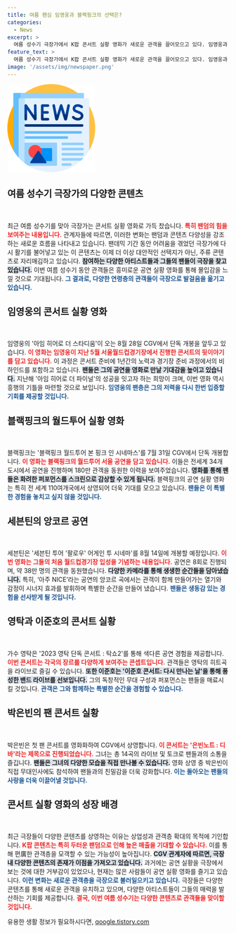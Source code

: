 ```yaml
---
title: 여름 팬심 임영웅과 블랙핑크의 선택은?
categories:
  - News
excerpt: >
  여름 성수기 극장가에서 K팝 콘서트 실황 영화가 새로운 관객을 끌어모으고 있다. 임영웅과 블랙핑크 등 스타들의 공연이 관객을 사로잡으며, 팬덤의 힘으로 관람 문화의 변화를 이끌고 있다. 시즌별 다양한 콘텐츠가 모객에 성공하며 극장가의 새로운 활력을 불어넣고 있다.
feature_text: >
  여름 성수기 극장가에서 K팝 콘서트 실황 영화가 새로운 관객을 끌어모으고 있다. 임영웅과 블랙핑크 등 스타들의 공연이 관객을 사로잡으며, 팬덤의 힘으로 관람 문화의 변화를 이끌고 있다. 시즌별 다양한 콘텐츠가 모객에 성공하며 극장가의 새로운 활력을 불어넣고 있다.
image: '/assets/img/newspaper.png'
---
```


<p><img src="/assets/img/newspaper.png" alt="kimp 속보" /></p>

<h2 data-ke-size="size26">여름 성수기 극장가의 다양한 콘텐츠</h2>

<p data-ke-size="size16">&nbsp;</p>

<p>최근 여름 성수기를 맞아 극장가는 콘서트 실황 영화로 가득 찼습니다. <b><span style="color: #ee2323;">특히 팬덤의 힘을 보여주는 내용입니다.</span></b> 관계자들에 따르면, 이러한 변화는 팬덤과 콘텐츠 다양성을 강조하는 새로운 흐름을 나타내고 있습니다.  팬데믹 기간 동안 어려움을 겪었던 극장가에 다시 활기를 불어넣고 있는 이 콘텐츠는 이제 더 이상 대안적인 선택지가 아닌, 주류 콘텐츠로 자리매김하고 있습니다. <b><span style="background-color: #21538527;">참여하는 다양한 아티스트들과 그들의 팬들이 극장을 찾고 있습니다.</span></b> 이번 여름 성수기 동안 관객들은 흥미로운 공연 실황 영화를 통해 몰입감을 느낄 것으로 기대됩니다. <b><span style="color: #1a5490;">그 결과로, 다양한 연령층의 관객들이 극장으로 발걸음을 옮기고 있습니다.</span></b></p>

<h2 data-ke-size="size26">임영웅의 콘서트 실황 영화</h2>

<p data-ke-size="size16">&nbsp;</p>

<p>임영웅의 '아임 히어로 더 스타디움'이 오는 8월 28일 CGV에서 단독 개봉을 앞두고 있습니다. <b><span style="color: #ee2323;">이 영화는 임영웅이 지난 5월 서울월드컵경기장에서 진행한 콘서트의 뒷이야기를 담고 있습니다.</span></b> 이 과정은 콘서트 준비에 1년간의 노력과 경기장 준비 과정에서의 비하인드를 포함하고 있습니다. <b><span style="background-color: #21538527;">팬들은 그의 공연을 영화로 만날 기대감을 높이고 있습니다.</span></b> 지난해 '아임 히어로 더 파이널'의 성공을 잇고자 하는 희망이 크며, 이번 영화 역시 흥행의 기틀을 마련할 것으로 보입니다. <b><span style="color: #1a5490;">임영웅의 팬층은 그의 저력을 다시 한번 입증할 기회를 제공할 것입니다.</span></b></p>

<h2 data-ke-size="size26">블랙핑크의 월드투어 실황 영화</h2>

<p data-ke-size="size16">&nbsp;</p>

<p>블랙핑크는 '블랙핑크 월드투어 본 핑크 인 시네마스'를 7월 31일 CGV에서 단독 개봉합니다. <b><span style="color: #ee2323;">이 영화는 블랙핑크의 월드투어 서울 공연을 담고 있습니다.</span></b> 이들은 전세계 34개 도시에서 공연을 진행하며 180만 관객을 동원한 이력을 보여주었습니다. <b><span style="background-color: #21538527;">영화를 통해 팬들은 화려한 퍼포먼스를 스크린으로 감상할 수 있게 됩니다.</span></b> 블랙핑크의 공연 실황 영화는 특히 전 세계 110여개국에서 상영되어 더욱 기대를 모으고 있습니다. <b><span style="color: #1a5490;">팬들은 이 특별한 경험을 놓치고 싶지 않을 것입니다.</span></b></p>

<h2 data-ke-size="size26">세븐틴의 앙코르 공연</h2>

<p data-ke-size="size16">&nbsp;</p>

<p>세븐틴은 '세븐틴 투어 '팔로우' 어게인 투 시네마'를 8월 14일에 개봉할 예정입니다. <b><span style="color: #ee2323;">이번 영화는 그들의 처음 월드컵경기장 입성을 기념하는 내용입니다.</span></b> 공연은 8회로 진행되며, 약 38만 명의 관객을 동원했습니다. <b><span style="background-color: #21538527;">다양한 카메라를 통해 생생한 순간들을 담아냈습니다.</span></b> 특히, ‘아주 NICE’라는 공연의 앙코르 곡에서는 관객이 함께 만들어가는 열기와 감정이 시너지 효과를 발휘하며 특별한 순간을 만들어 냈습니다. <b><span style="color: #1a5490;">팬들은 생동감 있는 경험을 선사받게 될 것입니다.</span></b></p>

<h2 data-ke-size="size26">영탁과 이준호의 콘서트 실황</h2>

<p data-ke-size="size16">&nbsp;</p>

<p>가수 영탁은 '2023 영탁 단독 콘서트 : 탁쇼2'를 통해 색다른 공연 경험을 제공합니다. <b><span style="color: #ee2323;">이번 콘서트는 각국의 장르를 다양하게 보여주는 콘셉트입니다.</span></b> 관객들은 영탁의 히트곡을 라이브로 즐길 수 있습니다. <b><span style="background-color: #21538527;">또한 이준호는 '이준호 콘서트: 다시 만나는 날'을 통해 풍성한 밴드 라이브를 선보입니다.</span></b> 그의 독창적인 무대 구성과 퍼포먼스는 팬들을 매료시킬 것입니다. <b><span style="color: #1a5490;">관객은 그와 함께하는 특별한 순간을 경험할 수 있습니다.</span></b></p>

<h2 data-ke-size="size26">박은빈의 팬 콘서트 실황</h2>

<p data-ke-size="size16">&nbsp;</p>

<p>박은빈은 첫 팬 콘서트를 영화화하여 CGV에서 상영합니다. <b><span style="color: #ee2323;">이 콘서트는 '은빈노트 : 디바'라는 제목으로 진행되었습니다.</span></b> 그녀는 총 14곡의 라이브 및 토크로 팬들과의 소통을 즐깁니다. <b><span style="background-color: #21538527;">팬들은 그녀의 다양한 모습을 직접 만나볼 수 있습니다.</span></b> 영화 상영 중 박은빈이 직접 무대인사에도 참석하여 팬들과의 친밀감을 더욱 강화합니다. <b><span style="color: #1a5490;">이는 돌아오는 팬들의 사랑을 더욱 이끌어낼 것입니다.</span></b></p>

<h2 data-ke-size="size26">콘서트 실황 영화의 성장 배경</h2>

<p data-ke-size="size16">&nbsp;</p>

<p>최근 극장들이 다양한 콘텐츠를 상영하는 이유는 상업성과 관객층 확대의 목적에 기인합니다. <b><span style="color: #ee2323;">K팝 콘텐츠는 특히 두터운 팬덤으로 인해 높은 매출을 기대할 수 있습니다.</span></b> 이를 통해 편廣한 관객층을 모객할 수 있는 가능성이 높아집니다. <b><span style="background-color: #21538527;">CGV 관계자에 따르면, 극장 내 다양한 콘텐츠의 존재가 이점을 가져오고 있습니다.</span></b> 과거에는 공연 실황을 극장에서 보는 것에 대한 거부감이 있었으나, 현재는 많은 사람들이 공연 실황 영화를 즐기고 있습니다. <b><span style="color: #1a5490;">이런 변화는 새로운 관객층을 극장으로 불러일으키고 있습니다.</span></b> 극장들은 다양한 콘텐츠를 통해 새로운 관객을 유치하고 있으며, 다양한 아티스트들이 그들의 매력을 발산하는 기회를 제공합니다. <b><span style="color: #ee2323;">결국, 이번 여름 성수기는 다양한 콘텐츠로 관객들을 맞이할 것입니다.</span></b></p>
유용한 생활 정보가 필요하시다면, <a href="https://qoogle.tistory.com" rel="dofollow">qoogle.tistory.com</a>


